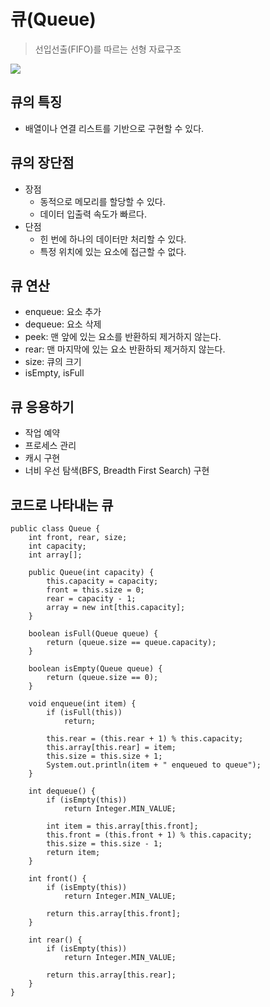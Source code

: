 # 큐(Queue)
> 선입선출(FIFO)를 따르는 선형 자료구조

<img src="https://github.com/justlikeryu/TIL/assets/111476710/90305741-db68-4602-954d-9f1c3c1023e8">

## 큐의 특징
- 배열이나 연결 리스트를 기반으로 구현할 수 있다.

## 큐의 장단점
- 장점
  - 동적으로 메모리를 할당할 수 있다.
  - 데이터 입출력 속도가 빠르다.
- 단점
  - 힌 번에 하나의 데이터만 처리할 수 있다.
  - 특정 위치에 있는 요소에 접근할 수 없다.

## 큐 연산
- enqueue: 요소 추가
- dequeue: 요소 삭제
- peek: 맨 앞에 있는 요소를 반환하되 제거하지 않는다.
- rear: 맨 마지막에 있는 요소 반환하되 제거하지 않는다.
- size: 큐의 크기
- isEmpty, isFull

## 큐 응용하기
- 작업 예약
- 프로세스 관리
- 캐시 구현
- 너비 우선 탐색(BFS, Breadth First Search) 구현

## 코드로 나타내는 큐
```
public class Queue {
    int front, rear, size;
    int capacity;
    int array[];

    public Queue(int capacity) {
        this.capacity = capacity;
        front = this.size = 0;
        rear = capacity - 1;
        array = new int[this.capacity];
    }

    boolean isFull(Queue queue) {
        return (queue.size == queue.capacity);
    }

    boolean isEmpty(Queue queue) {
        return (queue.size == 0);
    }

    void enqueue(int item) {
        if (isFull(this))
            return;
            
        this.rear = (this.rear + 1) % this.capacity;
        this.array[this.rear] = item;
        this.size = this.size + 1;
        System.out.println(item + " enqueued to queue");
    }

    int dequeue() {
        if (isEmpty(this))
            return Integer.MIN_VALUE;

        int item = this.array[this.front];
        this.front = (this.front + 1) % this.capacity;
        this.size = this.size - 1;
        return item;
    }

    int front() {
        if (isEmpty(this))
            return Integer.MIN_VALUE;

        return this.array[this.front];
    }

    int rear() {
        if (isEmpty(this))
            return Integer.MIN_VALUE;

        return this.array[this.rear];
    }
}
```